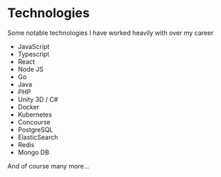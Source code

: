 # Technologies

Some notable technologies I have worked heavily with over my career

* JavaScript
* Typescript
* React
* Node JS
* Go
* Java
* PHP
* Unity 3D / C#
* Docker
* Kubernetes
* Concourse
* PostgreSQL
* ElasticSearch
* Redis
* Mongo DB

And of course many more...